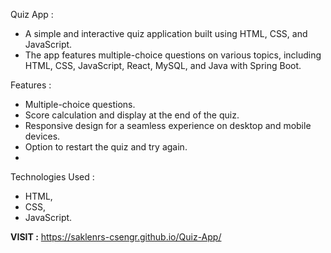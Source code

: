 Quiz App :
- A simple and interactive quiz application built using HTML, CSS, and JavaScript.
- The app features multiple-choice questions on various topics, including HTML, CSS, JavaScript, React, MySQL, and Java with Spring Boot.

Features :
- Multiple-choice questions.
- Score calculation and display at the end of the quiz.
- Responsive design for a seamless experience on desktop and mobile devices.
- Option to restart the quiz and try again.
- 
Technologies Used :
- HTML,
- CSS,
- JavaScript.

**VISIT :** https://saklenrs-csengr.github.io/Quiz-App/
